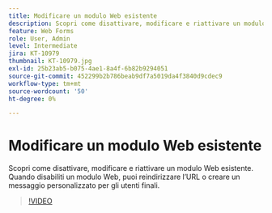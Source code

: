 ```yaml
---
title: Modificare un modulo Web esistente
description: Scopri come disattivare, modificare e riattivare un modulo Web esistente
feature: Web Forms
role: User, Admin
level: Intermediate
jira: KT-10979
thumbnail: KT-10979.jpg
exl-id: 25b23ab5-b075-4ae1-8a4f-6b82b9294051
source-git-commit: 452299b2b786beab9df7a5019da4f3840d9cdec9
workflow-type: tm+mt
source-wordcount: '50'
ht-degree: 0%

---
```


# Modificare un modulo Web esistente

Scopri come disattivare, modificare e riattivare un modulo Web esistente. Quando disabiliti un modulo Web, puoi reindirizzare l’URL o creare un messaggio personalizzato per gli utenti finali.

>[!VIDEO](https://video.tv.adobe.com/v/346677?quality=12&learn=on&hidetitle=true)
